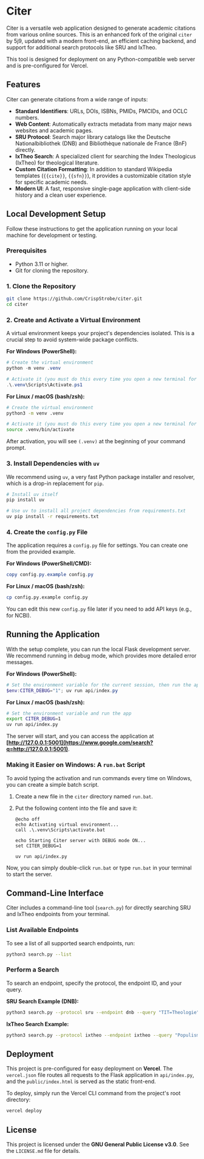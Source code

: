 # Citer

Citer is a versatile web application designed to generate academic citations from various online sources. This is an enhanced fork of the original `citer` by 5j9, updated with a modern front-end, an efficient caching backend, and support for additional search protocols like SRU and IxTheo.

This tool is designed for deployment on any Python-compatible web server and is pre-configured for Vercel.

## Features

Citer can generate citations from a wide range of inputs:

  - **Standard Identifiers**: URLs, DOIs, ISBNs, PMIDs, PMCIDs, and OCLC numbers.
  - **Web Content**: Automatically extracts metadata from many major news websites and academic pages.
  - **SRU Protocol**: Search major library catalogs like the Deutsche Nationalbibliothek (DNB) and Bibliothèque nationale de France (BnF) directly.
  - **IxTheo Search**: A specialized client for searching the Index Theologicus (IxTheo) for theological literature.
  - **Custom Citation Formatting**: In addition to standard Wikipedia templates (`{{cite}}`, `{{sfn}}`), it provides a customizable citation style for specific academic needs.
  - **Modern UI**: A fast, responsive single-page application with client-side history and a clean user experience.

## Local Development Setup

Follow these instructions to get the application running on your local machine for development or testing.

### Prerequisites

  - Python 3.11 or higher.
  - Git for cloning the repository.

### 1\. Clone the Repository

```bash
git clone https://github.com/CrispStrobe/citer.git
cd citer
```

### 2\. Create and Activate a Virtual Environment

A virtual environment keeps your project's dependencies isolated. This is a crucial step to avoid system-wide package conflicts.

**For Windows (PowerShell):**

```powershell
# Create the virtual environment
python -m venv .venv

# Activate it (you must do this every time you open a new terminal for this project)
.\.venv\Scripts\Activate.ps1
```

**For Linux / macOS (bash/zsh):**

```bash
# Create the virtual environment
python3 -m venv .venv

# Activate it (you must do this every time you open a new terminal for this project)
source .venv/bin/activate
```

After activation, you will see `(.venv)` at the beginning of your command prompt.

### 3\. Install Dependencies with `uv`

We recommend using `uv`, a very fast Python package installer and resolver, which is a drop-in replacement for `pip`.

```bash
# Install uv itself
pip install uv

# Use uv to install all project dependencies from requirements.txt
uv pip install -r requirements.txt
```

### 4\. Create the `config.py` File

The application requires a `config.py` file for settings. You can create one from the provided example.

**For Windows (PowerShell/CMD):**

```powershell
copy config.py.example config.py
```

**For Linux / macOS (bash/zsh):**

```bash
cp config.py.example config.py
```

You can edit this new `config.py` file later if you need to add API keys (e.g., for NCBI).

## Running the Application

With the setup complete, you can run the local Flask development server. We recommend running in debug mode, which provides more detailed error messages.

**For Windows (PowerShell):**

```powershell
# Set the environment variable for the current session, then run the app
$env:CITER_DEBUG="1"; uv run api/index.py
```

**For Linux / macOS (bash/zsh):**

```bash
# Set the environment variable and run the app
export CITER_DEBUG=1
uv run api/index.py
```

The server will start, and you can access the application at **[http://127.0.0.1:5001](https://www.google.com/search?q=http://127.0.0.1:5001)**.

### Making it Easier on Windows: A `run.bat` Script

To avoid typing the activation and run commands every time on Windows, you can create a simple batch script.

1.  Create a new file in the `citer` directory named `run.bat`.

2.  Put the following content into the file and save it:

    ```batch
    @echo off
    echo Activating virtual environment...
    call .\.venv\Scripts\activate.bat

    echo Starting Citer server with DEBUG mode ON...
    set CITER_DEBUG=1

    uv run api/index.py
    ```

Now, you can simply double-click `run.bat` or type `run.bat` in your terminal to start the server.

## Command-Line Interface

Citer includes a command-line tool (`search.py`) for directly searching SRU and IxTheo endpoints from your terminal.

### List Available Endpoints

To see a list of all supported search endpoints, run:

```bash
python3 search.py --list
```

### Perform a Search

To search an endpoint, specify the protocol, the endpoint ID, and your query.

**SRU Search Example (DNB):**

```bash
python3 search.py --protocol sru --endpoint dnb --query "TIT=Theologie"
```

**IxTheo Search Example:**

```bash
python3 search.py --protocol ixtheo --endpoint ixtheo --query "Populismus"
```

## Deployment

This project is pre-configured for easy deployment on **Vercel**. The `vercel.json` file routes all requests to the Flask application in `api/index.py`, and the `public/index.html` is served as the static front-end.

To deploy, simply run the Vercel CLI command from the project's root directory:

```bash
vercel deploy
```

## License

This project is licensed under the **GNU General Public License v3.0**. See the `LICENSE.md` file for details.